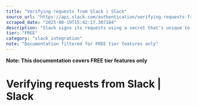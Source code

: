 ```yaml
---
title: "Verifying requests from Slack | Slack"
source_url: "https://api.slack.com/authentication/verifying-requests-from-slack"
scraped_date: "2025-08-19T15:42:17.307184"
description: "Slack signs its requests using a secret that's unique to your app. With the help of signing secrets, your app can more confidently verify whether requests from us are authentic."
tier: "FREE"
category: "slack_integration"
note: "Documentation filtered for FREE tier features only"
---
```

**Note: This documentation covers FREE tier features only**

# Verifying requests from Slack | Slack

